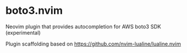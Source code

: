 # boto3.nvim
Neovim plugin that provides autocompletion for AWS boto3 SDK (experimental)

Plugin scaffolding based on https://github.com/nvim-lualine/lualine.nvim
